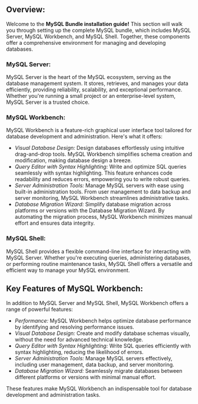 ## Overview:
Welcome to the **MySQL Bundle installation guide!** This section will walk you through setting up the complete MySQL bundle, which includes MySQL Server, MySQL Workbench, and MySQL Shell. Together, these components offer a comprehensive environment for managing and developing databases.

### MySQL Server:
MySQL Server is the heart of the MySQL ecosystem, serving as the database management system. It stores, retrieves, and manages your data efficiently, providing reliability, scalability, and exceptional performance. Whether you're running a small project or an enterprise-level system, MySQL Server is a trusted choice.

### MySQL Workbench:
MySQL Workbench is a feature-rich graphical user interface tool tailored for database development and administration. Here's what it offers:

- *Visual Database Design:* Design databases effortlessly using intuitive drag-and-drop tools. MySQL Workbench simplifies schema creation and modification, making database design a breeze.
- *Query Editor with Syntax Highlighting:* Write and optimize SQL queries seamlessly with syntax highlighting. This feature enhances code readability and reduces errors, empowering you to write robust queries.
- *Server Administration Tools:* Manage MySQL servers with ease using built-in administration tools. From user management to data backup and server monitoring, MySQL Workbench streamlines administrative tasks.
- *Database Migration Wizard:* Simplify database migration across platforms or versions with the Database Migration Wizard. By automating the migration process, MySQL Workbench minimizes manual effort and ensures data integrity.

### MySQL Shell:
MySQL Shell provides a flexible command-line interface for interacting with MySQL Server. Whether you're executing queries, administering databases, or performing routine maintenance tasks, MySQL Shell offers a versatile and efficient way to manage your MySQL environment.

## Key Features of MySQL Workbench:
In addition to MySQL Server and MySQL Shell, MySQL Workbench offers a range of powerful features:

- *Performance:* MySQL Workbench helps optimize database performance by identifying and resolving performance issues.
- *Visual Database Design:* Create and modify database schemas visually, without the need for advanced technical knowledge.
- *Query Editor with Syntax Highlighting:* Write SQL queries efficiently with syntax highlighting, reducing the likelihood of errors.
- *Server Administration Tools:* Manage MySQL servers effectively, including user management, data backup, and server monitoring.
- *Database Migration Wizard:* Seamlessly migrate databases between different platforms or versions with minimal manual effort.

These features make MySQL Workbench an indispensable tool for database development and administration tasks.
